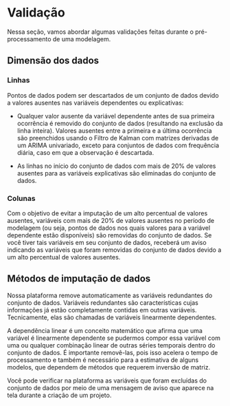 # Validação

Nessa seção, vamos abordar algumas validações feitas durante o pré-processamento de uma modelagem.

## Dimensão dos dados

### Linhas

Pontos de dados podem ser descartados de um conjunto de dados devido a valores ausentes nas variáveis dependentes ou explicativas: 

- Qualquer valor ausente da variável dependente antes de sua primeira ocorrência é removido do conjunto de dados (resultando na exclusão da linha inteira). Valores ausentes entre a primeira e a última ocorrência são preenchidos usando o Filtro de Kalman com matrizes derivadas de um ARIMA univariado, exceto para conjuntos de dados com frequência diária, caso em que a observação é descartada. 

- As linhas no início do conjunto de dados com mais de 20% de valores ausentes para as variáveis explicativas são eliminadas do conjunto de dados. 

### Colunas 

Com o objetivo de evitar a imputação de um alto percentual de valores ausentes, variáveis com mais de 20% de valores ausentes no período de modelagem (ou seja, pontos de dados nos quais valores para a variável dependente estão disponíveis) são removidas do conjunto de dados. Se você tiver tais variáveis em seu conjunto de dados, receberá um aviso indicando as variáveis que foram removidas do conjunto de dados devido a um alto percentual de valores ausentes. 

## Métodos de imputação de dados

Nossa plataforma remove automaticamente as variáveis redundantes do conjunto de dados. Variáveis redundantes são características cujas informações já estão completamente contidas em outras variáveis. Tecnicamente, elas são chamadas de variáveis linearmente dependentes. 

A dependência linear é um conceito matemático que afirma que uma variável é linearmente dependente se pudermos compor essa variável com uma ou qualquer combinação linear de outras séries temporais dentro do conjunto de dados. É importante removê-las, pois isso acelera o tempo de processamento e também é necessário para a estimativa de alguns modelos, que dependem de métodos que requerem inversão de matriz. 

Você pode verificar na plataforma as variáveis que foram excluídas do conjunto de dados por meio de uma mensagem de aviso que aparece na tela durante a criação de um projeto. 
